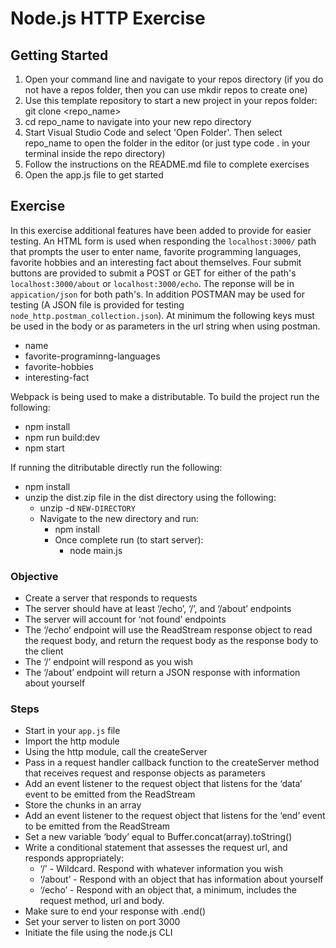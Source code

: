 # Node.js HTTP Exercise

## Getting Started

1. Open your command line and navigate to your repos directory (if you do not have a repos folder, then you can use mkdir repos to create one)
2. Use this template repository to start a new project in your repos folder: git clone <repo_name>
3. cd repo_name to navigate into your new repo directory
4. Start Visual Studio Code and select 'Open Folder'. Then select repo_name to open the folder in the editor (or just type code . in your terminal inside the repo directory)
5. Follow the instructions on the README.md file to complete exercises
6. Open the app.js file to get started

## Exercise

In this exercise additional features have been added to provide for easier testing.
An HTML form is used when responding the `localhost:3000/` path that prompts the user
to enter name, favorite programming languages, favorite hobbies and an interesting fact
about themselves. Four submit buttons are provided to submit a POST or GET for either of 
the path's `localhost:3000/about` or `localhost:3000/echo`. The reponse will be in
`appication/json` for both path's. In addition POSTMAN may be used for testing (A JSON file 
is provided for testing `node_http.postman_collection.json`). At minimum
the following keys must be used in the body or as parameters in the url string when using 
postman.

- name
- favorite-programinng-languages
- favorite-hobbies
- interesting-fact

Webpack is being used to make a distributable. To build the project run the following:

- npm install
- npm run build:dev
- npm start

If running the ditributable directly run the following:

- npm install
- unzip the dist.zip file in the dist directory using the following:
  - unzip -d `NEW-DIRECTORY`
  - Navigate to the new directory and run:
    - npm install
    - Once complete run (to start server):
      - node main.js 




### Objective

- Create a server that responds to requests
- The server should have at least ‘/echo’, ‘/’, and ‘/about’ endpoints
- The server will account for ‘not found’ endpoints
- The ‘/echo’ endpoint will use the ReadStream response object to read the request body, and return the request body as the response body to the client
- The ‘/’ endpoint will respond as you wish
- The ‘/about’ endpoint will return a JSON response with information about yourself

### Steps

- Start in your `app.js` file
- Import the http module
- Using the http module, call the createServer
- Pass in a request handler callback function to the createServer method that receives request and response objects as parameters
- Add an event listener to the request object that listens for the ‘data’ event to be emitted from the ReadStream
- Store the chunks in an array
- Add an event listener to the request object that listens for the ‘end’ event to be emitted from the ReadStream
- Set a new variable ‘body’ equal to Buffer.concat(array).toString()
- Write a conditional statement that assesses the request url, and responds appropriately:
  - ‘/’ - Wildcard. Respond with whatever information you wish
  - ‘/about’ - Respond with an object that has information about yourself
  - ‘/echo’ - Respond with an object that, a minimum, includes the request method, url and body.
- Make sure to end your response with .end()
- Set your server to listen on port 3000
- Initiate the file using the node.js CLI
